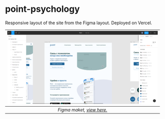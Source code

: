 # point-psychology
Responsive layout of the site from the Figma layout. Deployed on Vercel. 



|![](src\images\figma.png "Maket") |
|:--:|
| *Figma maket, [view here.](https://www.figma.com/file/TQUPSo34cR26CsvNOzpOQ2/Point?node-id=0%3A1)* |